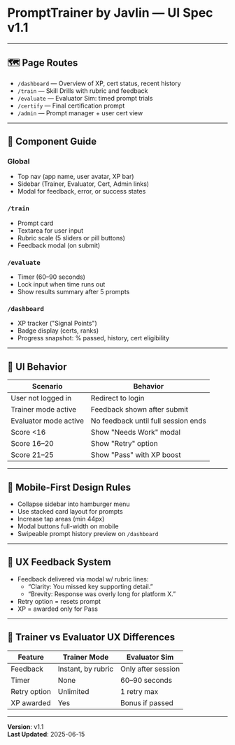 # PromptTrainer by Javlin — UI Spec v1.1

---

## 🗺️ Page Routes

- `/dashboard` — Overview of XP, cert status, recent history
- `/train` — Skill Drills with rubric and feedback
- `/evaluate` — Evaluator Sim: timed prompt trials
- `/certify` — Final certification prompt
- `/admin` — Prompt manager + user cert view

---

## 🧱 Component Guide

### Global
- Top nav (app name, user avatar, XP bar)
- Sidebar (Trainer, Evaluator, Cert, Admin links)
- Modal for feedback, error, or success states

### `/train`
- Prompt card
- Textarea for user input
- Rubric scale (5 sliders or pill buttons)
- Feedback modal (on submit)

### `/evaluate`
- Timer (60–90 seconds)
- Lock input when time runs out
- Show results summary after 5 prompts

### `/dashboard`
- XP tracker ("Signal Points")
- Badge display (certs, ranks)
- Progress snapshot: % passed, history, cert eligibility

---

## 🧩 UI Behavior

| Scenario | Behavior |
|----------|----------|
| User not logged in | Redirect to login |
| Trainer mode active | Feedback shown after submit |
| Evaluator mode active | No feedback until full session ends |
| Score <16 | Show "Needs Work" modal |
| Score 16–20 | Show "Retry" option |
| Score 21–25 | Show "Pass" with XP boost |

---

## 📱 Mobile-First Design Rules

- Collapse sidebar into hamburger menu
- Use stacked card layout for prompts
- Increase tap areas (min 44px)
- Modal buttons full-width on mobile
- Swipeable prompt history preview on `/dashboard`

---

## 🧠 UX Feedback System

- Feedback delivered via modal w/ rubric lines:
  - “Clarity: You missed key supporting detail.”
  - “Brevity: Response was overly long for platform X.”
- Retry option = resets prompt
- XP = awarded only for Pass

---

## 🧪 Trainer vs Evaluator UX Differences

| Feature         | Trainer Mode    | Evaluator Sim       |
|-----------------|------------------|----------------------|
| Feedback        | Instant, by rubric | Only after session |
| Timer           | None             | 60–90 seconds        |
| Retry option    | Unlimited        | 1 retry max          |
| XP awarded      | Yes              | Bonus if passed      |

---

**Version**: v1.1  
**Last Updated**: 2025-06-15  
